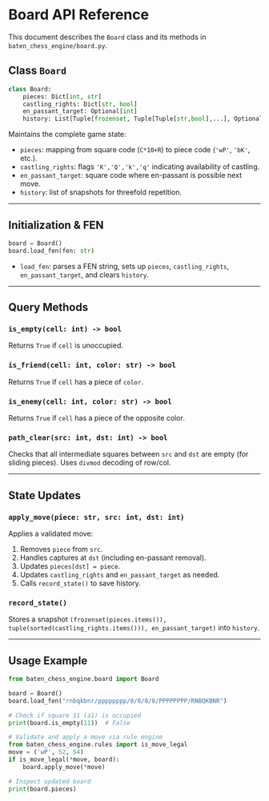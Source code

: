 # Board API Reference

This document describes the `Board` class and its methods in `baten_chess_engine/board.py`.

## Class `Board`

```python
class Board:
    pieces: Dict[int, str]
    castling_rights: Dict[str, bool]
    en_passant_target: Optional[int]
    history: List[Tuple[frozenset, Tuple[Tuple[str,bool],...], Optional[int]]]
```

Maintains the complete game state:

* `pieces`: mapping from square code (`C*10+R`) to piece code (`'wP'`, `'bK'`, etc.).
* `castling_rights`: flags `'K','Q','k','q'` indicating availability of castling.
* `en_passant_target`: square code where en-passant is possible next move.
* `history`: list of snapshots for threefold repetition.

---

## Initialization & FEN

```python
board = Board()
board.load_fen(fen: str)
```

* `load_fen`: parses a FEN string, sets up `pieces`, `castling_rights`, `en_passant_target`, and clears `history`.

---

## Query Methods

### `is_empty(cell: int) -> bool`

Returns `True` if `cell` is unoccupied.

### `is_friend(cell: int, color: str) -> bool`

Returns `True` if `cell` has a piece of `color`.

### `is_enemy(cell: int, color: str) -> bool`

Returns `True` if `cell` has a piece of the opposite color.

### `path_clear(src: int, dst: int) -> bool`

Checks that all intermediate squares between `src` and `dst` are empty (for sliding pieces). Uses `divmod` decoding of row/col.

---

## State Updates

### `apply_move(piece: str, src: int, dst: int)`

Applies a validated move:

1. Removes `piece` from `src`.
2. Handles captures at `dst` (including en-passant removal).
3. Updates `pieces[dst] = piece`.
4. Updates `castling_rights` and `en_passant_target` as needed.
5. Calls `record_state()` to save history.

### `record_state()`

Stores a snapshot `(frozenset(pieces.items()), tuple(sorted(castling_rights.items())), en_passant_target)` into `history`.

---

## Usage Example

```python
from baten_chess_engine.board import Board

board = Board()
board.load_fen("rnbqkbnr/pppppppp/8/8/8/8/PPPPPPPP/RNBQKBNR")

# Check if square 11 (a1) is occupied
print(board.is_empty(11))  # False

# Validate and apply a move via rule engine
from baten_chess_engine.rules import is_move_legal
move = ('wP', 52, 54)
if is_move_legal(*move, board):
    board.apply_move(*move)

# Inspect updated board
print(board.pieces)
```


